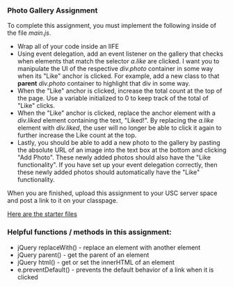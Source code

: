 ### Photo Gallery Assignment

To complete this assignment, you must implement the following inside of the file _main.js_.

* Wrap all of your code inside an IIFE
* Using event delegation, add an event listener on the gallery that checks when elements that match the selector _a.like_ are clicked. I want you to manipulate the UI of the respective _div.photo_ container in some way when its "Like" anchor is clicked. For example, add a new class to that __parent__ _div.photo_ container to highlight that div in some way.
* When the "Like" anchor is clicked, increase the total count at the top of the page. Use a variable initialized to 0 to keep track of the total of "Like" clicks.
* When the "Like" anchor is clicked, replace the anchor element with a _div.liked_ element containing the text, "Liked!".  By replacing the _a.like_ element with _div.liked_, the user will no longer be able to click it again to further increase the Like count at the top. 
* Lastly, you should be able to add a new photo to the gallery by pasting the absolute URL of an image into the text box at the bottom and clicking "Add Photo". These newly added photos should also have the "Like functionality". If you have set up your event delegation correctly, then these newly added photos should automatically have the "Like" functionality.

When you are finished, upload this assignment to your USC server space and post a link to it on your classpage.

[Here are the starter files](https://github.com/ITP-Webdev/site/raw/master/notes-and-assignments/assignments/404/photo-gallery_starter.zip)

### Helpful functions / methods in this assignment:
* jQuery replaceWith() - replace an element with another element
* jQuery parent() - get the parent of an element
* jQuery html() - get or set the innerHTML of an element
* e.preventDefault() - prevents the default behavior of a link when it is clicked
